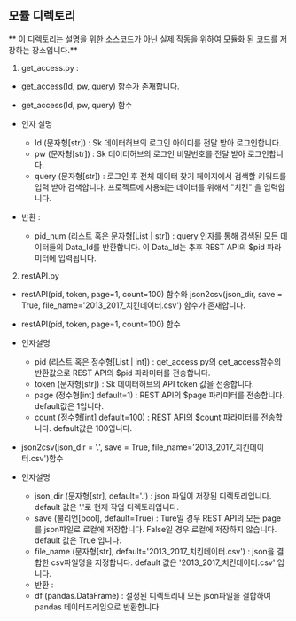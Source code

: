 ## 모듈 디렉토리
** 이 디렉토리는 설명을 위한 소스코드가 아닌 실제 작동을 위하여 모듈화 된 코드를 저장하는 장소입니다.**

1. get_access.py : 
  - get_access(Id, pw, query) 함수가 존재합니다. 
  
  - get_access(Id, pw, query) 함수
  
  - 인자 설명
    * Id (문자형[str]) : Sk 데이터허브의 로그인 아이디를 전달 받아 로그인합니다.
    * pw (문자형[str]) : Sk 데이터허브의 로그인 비밀번호를 전달 받아 로그인합니다.
    * query (문자형[str]) : 로그인 후 전체 데이터 찾기 페이지에서 검색할 키워드를 입력 받아 검색합니다. 프로젝트에 사용되는 데이터를 위해서 "치킨" 을 입력합니다.
  
  
  - 반환 : 
    * pid_num (리스트 혹은 문자형[List | str]) : query 인자를 통해 검색된 모든 데이터들의 Data_Id를 반환합니다. 이 Data_Id는 추후 REST API의 $pid 파라미터에 입력됩니다.
    
2. restAPI.py
  - restAPI(pid, token, page=1, count=100) 함수와 json2csv(json_dir, save = True, file_name='2013_2017_치킨데이터.csv') 함수가 존재합니다.
  
  - restAPI(pid, token, page=1, count=100) 함수
  
  - 인자설명 
    * pid (리스트 혹은 정수형[List | int]) : get_access.py의 get_access함수의 반환값으로 REST API의 $pid 파라미터를 전송합니다.
    * token (문자형[str]) : Sk 데이터허브의 API token 값을 전송합니다.
    * page (정수형[int] default=1) : REST API의 $page 파라미터를 전송합니다. default값은 1입니다.
    * count (정수형[int] default=100) : REST API의 $count 파라미터를 전송합니다. default값은 100입니다.
   
  - json2csv(json_dir = '.', save = True, file_name='2013_2017_치킨데이터.csv')함수

  - 인자설명 
    * json_dir (문자형[str], default='.') : json 파일이 저장된 디렉토리입니다. default 값은 '.'로 현재 작업 디렉토리입니다.
    * save (불리언[bool], default=True) : Ture일 경우 REST API의 모든 page를 json파일로 로컬에 저장합니다. False일 경우 로컬에 저장하지 않습니다. default 값은 True 입니다.
    * file_name (문자형[str], default='2013_2017_치킨데이터.csv') : json을 결합한 csv파일명을 지정합니다. default 값은 '2013_2017_치킨데이터.csv' 입니다.
    - 반환 : 
    * df (pandas.DataFrame) : 설정된 디렉토리내 모든 json파일을 결합하여 pandas 데이터프레임으로 반환합니다.
